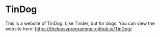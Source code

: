# TinDog
This is a website of TinDog. Like Tinder, but for dogs. You can view the website here: https://thelousyprogrammer.github.io/TinDog/
